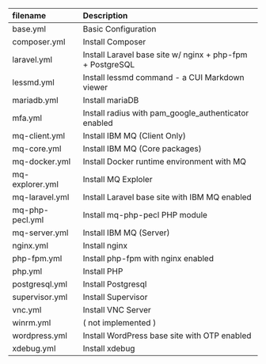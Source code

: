 | filename    | Description        |
|:------------|:----------------|
| base.yml    | Basic Configuration |
| composer.yml  | Install Composer     |
| laravel.yml   | Install Laravel base site w/ nginx + php-fpm + PostgreSQL |
| lessmd.yml    | Install lessmd command - a CUI Markdown viewer    |
| mariadb.yml   | Install mariaDB |
| mfa.yml       | Install radius with pam_google_authenticator enabled |
| mq-client.yml | Install IBM MQ (Client Only)  |
| mq-core.yml   | Install IBM MQ (Core packages)  |
| mq-docker.yml | Install Docker runtime environment with MQ  |
| mq-explorer.yml | Install MQ Exploler |
| mq-laravel.yml  | Install Laravel base site with IBM MQ enabled |
| mq-php-pecl.yml | Install mq-php-pecl PHP module  |
| mq-server.yml   | Install IBM MQ (Server) |
| nginx.yml       | Install nginx |
| php-fpm.yml     | Install php-fpm with nginx enabled |
| php.yml         | Install PHP |
| postgresql.yml  | Install Postgresql |
| supervisor.yml  | Install Supervisor |
| vnc.yml         | Install VNC Server |
| winrm.yml       | ( not implemented ) |
| wordpress.yml   | Install WordPress base site with OTP enabled |
| xdebug.yml      | Install xdebug |
